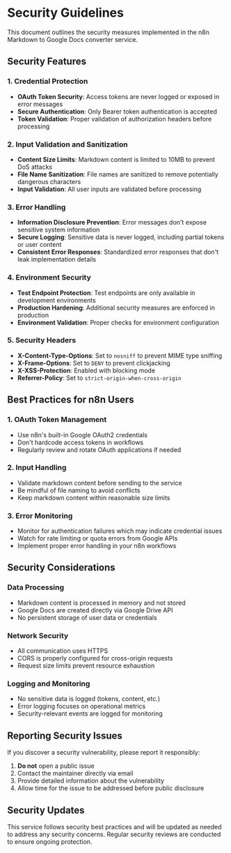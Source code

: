 # Security Guidelines

This document outlines the security measures implemented in the n8n Markdown to Google Docs converter service.

## Security Features

### 1. Credential Protection
- **OAuth Token Security**: Access tokens are never logged or exposed in error messages
- **Secure Authentication**: Only Bearer token authentication is accepted
- **Token Validation**: Proper validation of authorization headers before processing

### 2. Input Validation and Sanitization
- **Content Size Limits**: Markdown content is limited to 10MB to prevent DoS attacks
- **File Name Sanitization**: File names are sanitized to remove potentially dangerous characters
- **Input Validation**: All user inputs are validated before processing

### 3. Error Handling
- **Information Disclosure Prevention**: Error messages don't expose sensitive system information
- **Secure Logging**: Sensitive data is never logged, including partial tokens or user content
- **Consistent Error Responses**: Standardized error responses that don't leak implementation details

### 4. Environment Security
- **Test Endpoint Protection**: Test endpoints are only available in development environments
- **Production Hardening**: Additional security measures are enforced in production
- **Environment Validation**: Proper checks for environment configuration

### 5. Security Headers
- **X-Content-Type-Options**: Set to `nosniff` to prevent MIME type sniffing
- **X-Frame-Options**: Set to `DENY` to prevent clickjacking
- **X-XSS-Protection**: Enabled with blocking mode
- **Referrer-Policy**: Set to `strict-origin-when-cross-origin`

## Best Practices for n8n Users

### 1. OAuth Token Management
- Use n8n's built-in Google OAuth2 credentials
- Don't hardcode access tokens in workflows
- Regularly review and rotate OAuth applications if needed

### 2. Input Handling
- Validate markdown content before sending to the service
- Be mindful of file naming to avoid conflicts
- Keep markdown content within reasonable size limits

### 3. Error Monitoring
- Monitor for authentication failures which may indicate credential issues
- Watch for rate limiting or quota errors from Google APIs
- Implement proper error handling in your n8n workflows

## Security Considerations

### Data Processing
- Markdown content is processed in memory and not stored
- Google Docs are created directly via Google Drive API
- No persistent storage of user data or credentials

### Network Security
- All communication uses HTTPS
- CORS is properly configured for cross-origin requests
- Request size limits prevent resource exhaustion

### Logging and Monitoring
- No sensitive data is logged (tokens, content, etc.)
- Error logging focuses on operational metrics
- Security-relevant events are logged for monitoring

## Reporting Security Issues

If you discover a security vulnerability, please report it responsibly:

1. **Do not** open a public issue
2. Contact the maintainer directly via email
3. Provide detailed information about the vulnerability
4. Allow time for the issue to be addressed before public disclosure

## Security Updates

This service follows security best practices and will be updated as needed to address any security concerns. Regular security reviews are conducted to ensure ongoing protection.